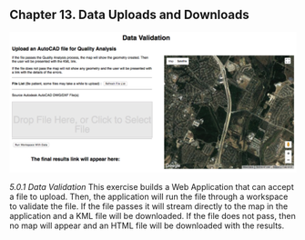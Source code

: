 Chapter 13. Data Uploads and Downloads
-------------------------------------

![](./Images/5.0.1.DataValidation.png)

*5.0.1 Data Validation*
This exercise builds a Web Application that can accept a file to upload. Then, the application will run the file through a workspace to validate the file. If the file passes it will stream directly to the map in the application and a KML file will be downloaded. If the file does not pass, then no map will appear and an HTML file will be downloaded with the results.  

